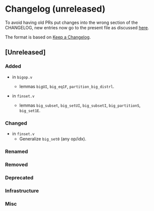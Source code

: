 # Changelog (unreleased)

To avoid having old PRs put changes into the wrong section of the CHANGELOG,
new entries now go to the present file as discussed
[here](https://github.com/math-comp/math-comp/wiki/Agenda-of-the-April-23rd-2019-meeting-9h30-to-12h30#avoiding-issues-with-changelog).

The format is based on [Keep a Changelog](https://keepachangelog.com/en/1.0.0/).

## [Unreleased]

### Added

- in `bigop.v`
  + lemmas `bigUI`, `big_eq1F`, `partition_big_distrl`.

- in `finset.v`
  + lemmas `big_subset`, `big_setUI`, `big_subsetI`, `big_partitionS`,
  `big_set1E`.

### Changed

- in `finset.v`
  + Generalize `big_set0` (any op/idx).

### Renamed

### Removed

### Deprecated

### Infrastructure

### Misc

